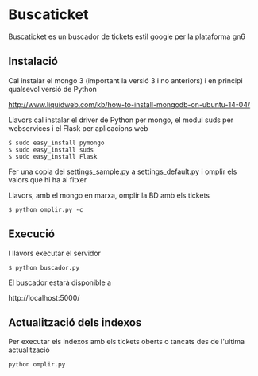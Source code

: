 # Buscaticket

Buscaticket es un buscador de tickets estil google per la plataforma gn6

## Instalació

Cal instalar el mongo 3 (important la versió 3 i no anteriors) i en principi qualsevol versió de Python

http://www.liquidweb.com/kb/how-to-install-mongodb-on-ubuntu-14-04/

Llavors cal instalar el driver de Python per mongo, el modul suds per webservices i el Flask per aplicacions web

```
$ sudo easy_install pymongo
$ sudo easy_install suds
$ sudo easy_install Flask
```

Fer una copia del settings_sample.py a settings_default.py i omplir els valors que hi ha al fitxer

Llavors, amb el mongo en marxa, omplir la BD amb els tickets
```
$ python omplir.py -c
```

## Execució

I llavors executar el servidor
```
$ python buscador.py
```

El buscador estarà disponible a

http://localhost:5000/

## Actualització dels indexos

Per executar els indexos amb els tickets oberts o tancats des de l'ultima actualització
```
python omplir.py 
```
